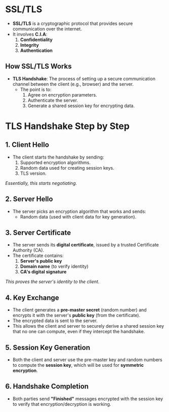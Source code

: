 # SSL/TLS

- **SSL/TLS** is a cryptographic protocol that provides secure communication over the internet.
- It involves **C.I.A**:
  1. **Confidentiality**
  2. **Integrity**
  3. **Authentication**

## How SSL/TLS Works

- **TLS Handshake**: The process of setting up a secure communication channel between the client (e.g., browser) and the server.  
  - The point is to:
    1. Agree on encryption parameters.
    2. Authenticate the server.
    3. Generate a shared session key for encrypting data.

# TLS Handshake Step by Step

## 1. Client Hello
- The client starts the handshake by sending:
  1. Supported encryption algorithms.
  2. Random data used for creating session keys.
  3. TLS version.

*Essentially, this starts negotiating.*

## 2. Server Hello
- The server picks an encryption algorithm that works and sends:
  - Random data (used with client data for key generation).

## 3. Server Certificate
- The server sends its **digital certificate**, issued by a trusted Certificate Authority (CA).  
- The certificate contains:
  1. **Server's public key**
  2. **Domain name** (to verify identity)
  3. **CA's digital signature**

*This proves the server's identity to the client.*

## 4. Key Exchange
- The client generates a **pre-master secret** (random number) and encrypts it with the server's **public key** (from the certificate).  
- The encrypted data is sent to the server.  
- This allows the client and server to securely derive a shared session key that no one can compute, even if they intercept the handshake.

## 5. Session Key Generation
- Both the client and server use the pre-master key and random numbers to compute the **session key**, which will be used for **symmetric encryption**.

## 6. Handshake Completion
- Both parties send **"Finished"** messages encrypted with the session key to verify that encryption/decryption is working.

